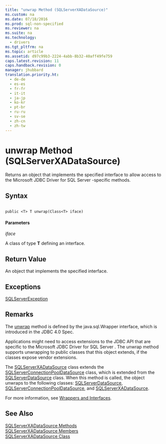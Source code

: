 ```yaml
---
title: "unwrap Method (SQLServerXADataSource)"
ms.custom: na
ms.date: 07/18/2016
ms.prod: sql-non-specified
ms.reviewer: na
ms.suite: na
ms.technology: 
  - drivers
ms.tgt_pltfrm: na
ms.topic: article
ms.assetid: d97c99b3-2224-4abb-8b32-40aff49fe759
caps.latest.revision: 11
caps.handback.revision: 0
manager: jhubbard
translation.priority.ht: 
  - de-de
  - es-es
  - fr-fr
  - it-it
  - ja-jp
  - ko-kr
  - pt-br
  - ru-ru
  - sv-se
  - zh-cn
  - zh-tw
---
```

# unwrap Method (SQLServerXADataSource)
  Returns an object that implements the specified interface to allow access to the  Microsoft JDBC Driver for SQL Server -specific methods.  
  
## Syntax  
  
```  
  
public <T> T unwrap(Class<T> iface)  
```  
  
#### Parameters  
 *iface*  
  
 A class of type **T** defining an interface.  
  
## Return Value  
 An object that implements the specified interface.  
  
## Exceptions  
 [SQLServerException](../content/SQLServerException-Class.md)  
  
## Remarks  
 The [unwrap](../content/unwrap-Method--SQLServerXADataSource-.md) method is defined by the java.sql.Wrapper interface, which is introduced in the JDBC 4.0 Spec.  
  
 Applications might need to access extensions to the JDBC API that are specific to the  Microsoft JDBC Driver for SQL Server . The unwrap method supports unwrapping to public classes that this object extends, if the classes expose vendor extensions.  
  
 The [SQLServerXADataSource](../content/SQLServerXADataSource-Class.md) class extends the [SQLServerConnectionPoolDataSource](../content/SQLServerConnectionPoolDataSource-Class.md) class, which is extended from the [SQLServerDataSource](../content/SQLServerDataSource-Class.md) class. When this method is called, the object unwraps to the following classes: [SQLServerDataSource](../content/SQLServerDataSource-Class.md), [SQLServerConnectionPoolDataSource](../content/SQLServerConnectionPoolDataSource-Class.md), and [SQLServerXADataSource](../content/SQLServerXADataSource-Class.md).  
  
 For more information, see [Wrappers and Interfaces](../content/Wrappers-and-Interfaces.md).  
  
## See Also  
 [SQLServerXADataSource Methods](../content/SQLServerXADataSource-Methods.md)   
 [SQLServerXADataSource Members](../content/SQLServerXADataSource-Members.md)   
 [SQLServerXADataSource Class](../content/SQLServerXADataSource-Class.md)  
  
  